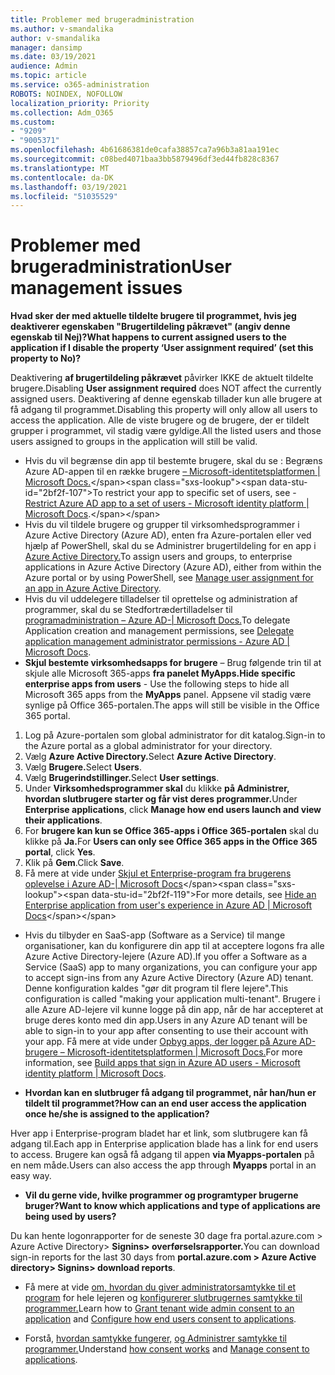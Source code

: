 ```yaml
---
title: Problemer med brugeradministration
ms.author: v-smandalika
author: v-smandalika
manager: dansimp
ms.date: 03/19/2021
audience: Admin
ms.topic: article
ms.service: o365-administration
ROBOTS: NOINDEX, NOFOLLOW
localization_priority: Priority
ms.collection: Adm_O365
ms.custom:
- "9209"
- "9005371"
ms.openlocfilehash: 4b61686381de0cafa38857ca7a96b3a81aa191ec
ms.sourcegitcommit: c08bed4071baa3bb5879496df3ed44fb828c8367
ms.translationtype: MT
ms.contentlocale: da-DK
ms.lasthandoff: 03/19/2021
ms.locfileid: "51035529"
---
```

# <a name="user-management-issues"></a><span data-ttu-id="2bf2f-102">Problemer med brugeradministration</span><span class="sxs-lookup"><span data-stu-id="2bf2f-102">User management issues</span></span>

<span data-ttu-id="2bf2f-103">**Hvad sker der med aktuelle tildelte brugere til programmet, hvis jeg deaktiverer egenskaben "Brugertildeling påkrævet" (angiv denne egenskab til Nej)?**</span><span class="sxs-lookup"><span data-stu-id="2bf2f-103">**What happens to current assigned users to the application if I disable the property ‘User assignment required’ (set this property to No)?**</span></span>

<span data-ttu-id="2bf2f-104">Deaktivering **af brugertildeling påkrævet** påvirker IKKE de aktuelt tildelte brugere.</span><span class="sxs-lookup"><span data-stu-id="2bf2f-104">Disabling **User assignment required** does NOT affect the currently assigned users.</span></span> <span data-ttu-id="2bf2f-105">Deaktivering af denne egenskab tillader kun alle brugere at få adgang til programmet.</span><span class="sxs-lookup"><span data-stu-id="2bf2f-105">Disabling this property will only allow all users to access the application.</span></span> <span data-ttu-id="2bf2f-106">Alle de viste brugere og de brugere, der er tildelt grupper i programmet, vil stadig være gyldige.</span><span class="sxs-lookup"><span data-stu-id="2bf2f-106">All the listed users and those users assigned to groups in the application will still be valid.</span></span>

- <span data-ttu-id="2bf2f-107">Hvis du vil begrænse din app til bestemte brugere, skal du se : Begræns Azure AD-appen til en række brugere [– Microsoft-identitetsplatformen | Microsoft Docs.](https://docs.microsoft.com/azure/active-directory/develop/howto-restrict-your-app-to-a-set-of-users#:~:text=Select%20the%20application%20you%20want%2cand%20set%20it%20to%20Yes.)</span><span class="sxs-lookup"><span data-stu-id="2bf2f-107">To restrict your app to specific set of users, see - [Restrict Azure AD app to a set of users - Microsoft identity platform | Microsoft Docs](https://docs.microsoft.com/azure/active-directory/develop/howto-restrict-your-app-to-a-set-of-users#:~:text=Select%20the%20application%20you%20want%2cand%20set%20it%20to%20Yes.).</span></span>
- <span data-ttu-id="2bf2f-108">Hvis du vil tildele brugere og grupper til virksomhedsprogrammer i Azure Active Directory (Azure AD), enten fra Azure-portalen eller ved hjælp af PowerShell, skal du se Administrer brugertildeling for en app i [Azure Active Directory.](https://docs.microsoft.com/azure/active-directory/manage-apps/assign-user-or-group-access-portal)</span><span class="sxs-lookup"><span data-stu-id="2bf2f-108">To assign users and groups, to enterprise applications in Azure Active Directory (Azure AD), either from within the Azure portal or by using PowerShell, see [Manage user assignment for an app in Azure Active Directory](https://docs.microsoft.com/azure/active-directory/manage-apps/assign-user-or-group-access-portal).</span></span>
- <span data-ttu-id="2bf2f-109">Hvis du vil uddelegere tilladelser til oprettelse og administration af programmer, skal du se Stedfortrædertilladelser til [programadministration – Azure AD-| Microsoft Docs.](https://docs.microsoft.com/azure/active-directory/roles/delegate-app-roles)</span><span class="sxs-lookup"><span data-stu-id="2bf2f-109">To delegate Application creation and management permissions, see [Delegate application management administrator permissions - Azure AD | Microsoft Docs](https://docs.microsoft.com/azure/active-directory/roles/delegate-app-roles).</span></span>
- <span data-ttu-id="2bf2f-110">**Skjul bestemte virksomhedsapps for brugere** – Brug følgende trin til at skjule alle Microsoft 365-apps **fra panelet MyApps.**</span><span class="sxs-lookup"><span data-stu-id="2bf2f-110">**Hide specific enterprise apps from users** - Use the following steps to hide all Microsoft 365 apps from the **MyApps** panel.</span></span> <span data-ttu-id="2bf2f-111">Appsene vil stadig være synlige på Office 365-portalen.</span><span class="sxs-lookup"><span data-stu-id="2bf2f-111">The apps will still be visible in the Office 365 portal.</span></span>

 1. <span data-ttu-id="2bf2f-112">Log på Azure-portalen som global administrator for dit katalog.</span><span class="sxs-lookup"><span data-stu-id="2bf2f-112">Sign-in to the Azure portal as a global administrator for your directory.</span></span> 
 2. <span data-ttu-id="2bf2f-113">Vælg **Azure Active Directory.**</span><span class="sxs-lookup"><span data-stu-id="2bf2f-113">Select **Azure Active Directory**.</span></span> 
 3. <span data-ttu-id="2bf2f-114">Vælg **Brugere.**</span><span class="sxs-lookup"><span data-stu-id="2bf2f-114">Select **Users**.</span></span> 
 4. <span data-ttu-id="2bf2f-115">Vælg **Brugerindstillinger.**</span><span class="sxs-lookup"><span data-stu-id="2bf2f-115">Select **User settings**.</span></span> 
 5. <span data-ttu-id="2bf2f-116">Under **Virksomhedsprogrammer skal** du klikke **på Administrer, hvordan slutbrugere starter og får vist deres programmer.**</span><span class="sxs-lookup"><span data-stu-id="2bf2f-116">Under **Enterprise applications**, click **Manage how end users launch and view their applications**.</span></span> 
 6. <span data-ttu-id="2bf2f-117">For **brugere kan kun se Office 365-apps i Office 365-portalen** skal du klikke på **Ja.**</span><span class="sxs-lookup"><span data-stu-id="2bf2f-117">For **Users can only see Office 365 apps in the Office 365 portal**, click **Yes**.</span></span> 
 7. <span data-ttu-id="2bf2f-118">Klik på **Gem**.</span><span class="sxs-lookup"><span data-stu-id="2bf2f-118">Click **Save**.</span></span> 
 8. <span data-ttu-id="2bf2f-119">Få mere at vide under [Skjul et Enterprise-program fra brugerens oplevelse i Azure AD-| Microsoft Docs](https://docs.microsoft.com/azure/active-directory/manage-apps/hide-application-from-user-portal#:~:text=%20Hide%20an%20application%20from%20the%20end%20user,6%20Click%20Properties.%207%20Click%20Save.%20See%20More.)</span><span class="sxs-lookup"><span data-stu-id="2bf2f-119">For more details, see [Hide an Enterprise application from user's experience in Azure AD | Microsoft Docs](https://docs.microsoft.com/azure/active-directory/manage-apps/hide-application-from-user-portal#:~:text=%20Hide%20an%20application%20from%20the%20end%20user,6%20Click%20Properties.%207%20Click%20Save.%20See%20More.)</span></span>

- <span data-ttu-id="2bf2f-120">Hvis du tilbyder en SaaS-app (Software as a Service) til mange organisationer, kan du konfigurere din app til at acceptere logons fra alle Azure Active Directory-lejere (Azure AD).</span><span class="sxs-lookup"><span data-stu-id="2bf2f-120">If you offer a Software as a Service (SaaS) app to many organizations, you can configure your app to accept sign-ins from any Azure Active Directory (Azure AD) tenant.</span></span> <span data-ttu-id="2bf2f-121">Denne konfiguration kaldes "gør dit program til flere lejere".</span><span class="sxs-lookup"><span data-stu-id="2bf2f-121">This configuration is called "making your application multi-tenant".</span></span> <span data-ttu-id="2bf2f-122">Brugere i alle Azure AD-lejere vil kunne logge på din app, når de har accepteret at bruge deres konto med din app.</span><span class="sxs-lookup"><span data-stu-id="2bf2f-122">Users in any Azure AD tenant will be able to sign-in to your app after consenting to use their account with your app.</span></span> <span data-ttu-id="2bf2f-123">Få mere at vide under [Opbyg apps, der logger på Azure AD-brugere – Microsoft-identitetsplatformen | Microsoft Docs.](https://docs.microsoft.com/azure/active-directory/develop/howto-convert-app-to-be-multi-tenant)</span><span class="sxs-lookup"><span data-stu-id="2bf2f-123">For more information, see [Build apps that sign in Azure AD users - Microsoft identity platform | Microsoft Docs](https://docs.microsoft.com/azure/active-directory/develop/howto-convert-app-to-be-multi-tenant).</span></span>

- <span data-ttu-id="2bf2f-124">**Hvordan kan en slutbruger få adgang til programmet, når han/hun er tildelt til programmet?**</span><span class="sxs-lookup"><span data-stu-id="2bf2f-124">**How can an end user access the application once he/she is assigned to the application?**</span></span>

<span data-ttu-id="2bf2f-125">Hver app i Enterprise-program bladet har et link, som slutbrugere kan få adgang til.</span><span class="sxs-lookup"><span data-stu-id="2bf2f-125">Each app in Enterprise application blade has a link for end users to access.</span></span> <span data-ttu-id="2bf2f-126">Brugere kan også få adgang til appen **via Myapps-portalen** på en nem måde.</span><span class="sxs-lookup"><span data-stu-id="2bf2f-126">Users can also access the app through **Myapps** portal in an easy way.</span></span>

- <span data-ttu-id="2bf2f-127">**Vil du gerne vide, hvilke programmer og programtyper brugerne bruger?**</span><span class="sxs-lookup"><span data-stu-id="2bf2f-127">**Want to know which applications and type of applications are being used by users?**</span></span>

<span data-ttu-id="2bf2f-128">Du kan hente logonrapporter for de seneste 30 dage fra portal.azure.com > Azure Active Directory> **Signins> overførselsrapporter.**</span><span class="sxs-lookup"><span data-stu-id="2bf2f-128">You can download sign-in reports for the last 30 days from **portal.azure.com > Azure Active directory> Signins> download reports**.</span></span>

- <span data-ttu-id="2bf2f-129">Få mere at vide [om, hvordan du giver administratorsamtykke til et program](https://docs.microsoft.com/azure/active-directory/manage-apps/grant-admin-consent) for hele lejeren og [konfigurerer slutbrugernes samtykke til programmer.](https://docs.microsoft.com/azure/active-directory/manage-apps/configure-user-consent)</span><span class="sxs-lookup"><span data-stu-id="2bf2f-129">Learn how to [Grant tenant wide admin consent to an application](https://docs.microsoft.com/azure/active-directory/manage-apps/grant-admin-consent) and [Configure how end users consent to applications](https://docs.microsoft.com/azure/active-directory/manage-apps/configure-user-consent).</span></span>

- <span data-ttu-id="2bf2f-130">Forstå, [hvordan samtykke fungerer,](https://docs.microsoft.com/azure/active-directory/develop/v2-permissions-and-consent) [og Administrer samtykke til programmer.](https://docs.microsoft.com/azure/active-directory/manage-apps/manage-consent-requests)</span><span class="sxs-lookup"><span data-stu-id="2bf2f-130">Understand [how consent works](https://docs.microsoft.com/azure/active-directory/develop/v2-permissions-and-consent) and [Manage consent to applications](https://docs.microsoft.com/azure/active-directory/manage-apps/manage-consent-requests).</span></span>


